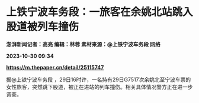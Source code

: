# 上铁宁波车务段：一旅客在余姚北站跳入股道被列车撞伤
**澎湃新闻记者：高亮 编辑：林蓉 素材来源：@上铁宁波车务段 网络**

**2023-10-30 09:34**

**https://m.thepaper.cn/detail/25115747**

据@上铁宁波车务段 ，29日16时许，一名持有29日G7517次余姚北至宁波车票的女性旅客，突然跳下股道，被正在进站的列车撞伤。相关具体情况警方正在进一步调查。